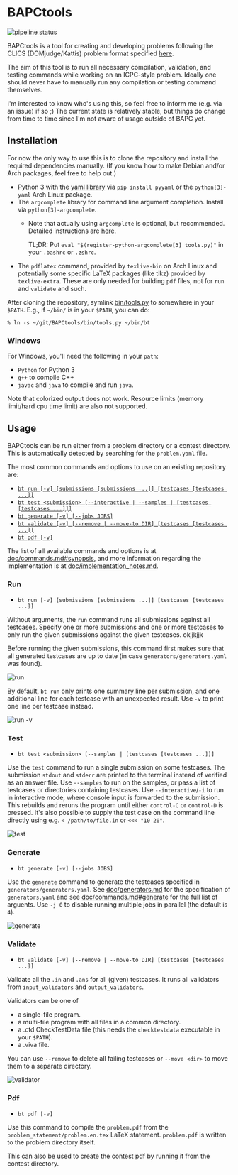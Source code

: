 # BAPCtools

[![pipeline status](https://gitlab.com/ragnar.grootkoerkamp/BAPCtools/badges/master/pipeline.svg)](https://gitlab.com/ragnar.grootkoerkamp/BAPCtools/commits/master)

BAPCtools is a tool for creating and developing problems following the
CLICS (DOMjudge/Kattis) problem format specified [here](https://clics.ecs.baylor.edu/index.php?title=Problem_format).

The aim of this tool is to run all necessary compilation, validation, and
testing commands while working on an ICPC-style problem.
Ideally one should never have to manually run any compilation or testing command themselves.

I'm interested to know who's using this, so feel free to inform me (e.g. via an issue) if so ;)
The current state is relatively stable, but things do change from time to
time since I'm not aware of usage outside of BAPC yet.

## Installation

For now the only way to use this is to clone the repository and install the
required dependencies manually.
(If you know how to make Debian and/or Arch packages, feel free to help out.)

-   Python 3 with the [yaml library](https://pyyaml.org/wiki/PyYAMLDocumentation) via `pip install
    pyyaml` or the `python[3]-yaml` Arch Linux package.
-   The `argcomplete` library for command line argument completion. Install via
    `python[3]-argcomplete`.
	- Note that actually using `argcomplete` is optional, but recommended.
	  Detailed instructions are [here](https://argcomplete.readthedocs.io/en/latest/).
	 
      TL;DR: Put `eval "$(register-python-argcomplete[3] tools.py)"` in your `.bashrc` or `.zshrc`.
-   The `pdflatex` command, provided by `texlive-bin` on Arch Linux and
    potentially some specific LaTeX packages (like tikz) provided by
	`texlive-extra`.
	These are only needed for building `pdf` files, not for `run` and `validate` and such.

After cloning the repository, symlink [bin/tools.py](bin/tools.py) to somewhere in your `$PATH`. E.g., if `~/bin/` is in your `$PATH`, you can do:

```
% ln -s ~/git/BAPCtools/bin/tools.py ~/bin/bt
```

### Windows

For Windows, you'll need the following in your
`path`:
- `Python` for Python 3
- `g++` to compile C++
- `javac` and `java` to compile and run `java`.

Note that colorized output does not work.
Resource limits (memory limit/hard cpu time limit) are also not supported.

## Usage

BAPCtools can be run either from a problem directory or a contest directory. This
is automatically detected by searching for the `problem.yaml` file.

The most common commands and options to use on an existing repository are:

- [`bt run [-v] [submissions [submissions ...]] [testcases [testcases ...]]`](#run)
- [`bt test <submission> [--interactive | --samples | [testcases [testcases ...]]]`](#test)
- [`bt generate [-v] [--jobs JOBS]`](#generate)
- [`bt validate [-v] [--remove | --move-to DIR] [testcases [testcases ...]]`](#validate)
- [`bt pdf [-v]`](#pdf)

The list of all available commands and options is at [doc/commands.md#synopsis](doc/commands.md#synopsis),
and more information regarding the implementation is at [doc/implementation_notes.md](doc/implementation_notes.md).

### Run

* `bt run [-v] [submissions [submissions ...]] [testcases [testcases ...]]`

Without arguments, the `run` command runs all submissions against all testcases.
Specify one or more submissions and one or more testcases to only run the given submissions against the given testcases.
okjjkjjk

Before running the given submissions, this command first makes sure that all generated testcases are up to date (in case `generators/generators.yaml` was found).

![run](doc/images/run.gif)

By default, `bt run` only prints one summary line per submission, and one additional line for each testcase with an unexpected result. Use `-v` to print one line per testcase instead.

![run -v](doc/images/run-v.gif)


### Test

- `bt test <submission> [--samples | [testcases [testcases ...]]]`

Use the `test` command to run a single submission on some testcases. The submission `stdout` and `stderr` are printed to the terminal instead of verified as an answer file.
Use `--samples` to run on the samples, or pass a list of testcases or directories containing testcases. Use `--interactive`/`-i` to run in interactive mode, where console input is forwarded to the submission.
This rebuilds and reruns the program until either `control-C` or `control-D` is pressed. It's also possible to supply the test case on the command line directly using e.g. `< /path/to/file.in` or `<<< "10 20"`.

![test](doc/images/test.png)

### Generate

- `bt generate [-v] [--jobs JOBS]`

Use the `generate` command to generate the testcases specified in `generators/generators.yaml`. See [doc/generators.md](doc/generators.md) for the specification of `generators.yaml` and see [doc/commands.md#generate](doc/commands.md#generate) for the full list of arguents.
Use `-j 0` to disable running multiple jobs in parallel (the default is `4`).

![generate](./doc/images/generate.gif)

### Validate

- `bt validate [-v] [--remove | --move-to DIR] [testcases [testcases ...]]`

Validate all the `.in` and `.ans` for all (given) testcases. It runs all validators from `input_validators` and `output_validators`.

Validators can be one of
 - a single-file program.
 - a multi-file program with all files in a common directory.
 - a .ctd CheckTestData file (this needs the `checktestdata` executable in your `$PATH`).
- a .viva file.

You can use `--remove` to delete all failing testcases or `--move <dir>` to move
them to a separate directory.

![validator](./doc/images/validate.png)

### Pdf

- `bt pdf [-v]`

Use this command to compile the `problem.pdf` from the `problem_statement/problem.en.tex` LaTeX statement.
`problem.pdf` is written to the problem directory itself.

This can also be used to create the contest pdf by running it from the contest directory.
